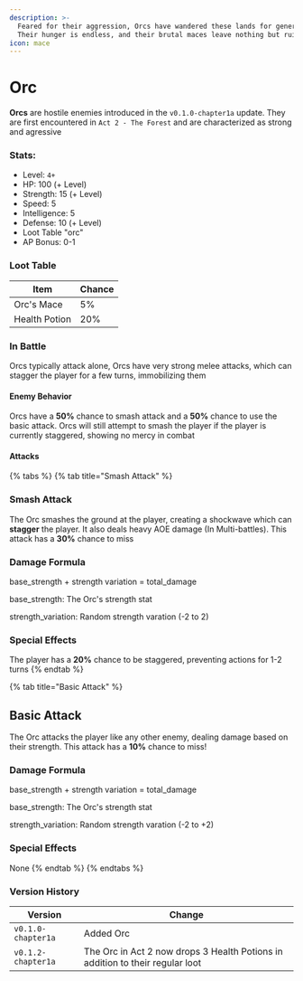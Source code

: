 ```yaml
---
description: >-
  Feared for their aggression, Orcs have wandered these lands for generations.
  Their hunger is endless, and their brutal maces leave nothing but ruin.
icon: mace
---
```


# Orc

**Orcs** are hostile enemies introduced in the `v0.1.0-chapter1a` update. They are first encountered in `Act 2 - The Forest` and are characterized as strong and agressive&#x20;

### Stats:

* Level: `4+`
* HP:  100 (+ Level)
* Strength: 15 (+ Level)
* Speed: 5
* Intelligence: 5
* Defense: 10 (+ Level)
* Loot Table "orc"
* AP Bonus: 0-1

### Loot Table

| Item          | Chance |
| ------------- | ------ |
| Orc's Mace    | 5%     |
| Health Potion | 20%    |

### In Battle

Orcs typically attack alone, Orcs have very strong melee attacks, which can stagger the player for a few turns, immobilizing them

#### Enemy Behavior

Orcs have a **50%** chance to smash attack and a **50%** chance to use the basic attack. Orcs will still attempt to smash the player if the player is currently staggered, showing no mercy in combat

#### Attacks

{% tabs %}
{% tab title="Smash Attack" %}
### Smash Attack

The Orc smashes the ground at the player, creating a shockwave which can **stagger** the player. It also deals heavy AOE damage (In Multi-battles). This attack has a **30%** chance to miss

### Damage Formula

base\_strength + strength variation = total\_damage

base\_strength: The Orc's strength stat

strength\_variation: Random strength varation (-2 to 2)

### Special Effects

The player has a **20%** chance to be staggered, preventing actions for 1-2 turns
{% endtab %}

{% tab title="Basic Attack" %}
## Basic Attack

The Orc attacks the player like any other enemy, dealing damage based on their strength. This attack has a **10%** chance to miss!

### Damage Formula

base\_strength + strength variation = total\_damage

base\_strength: The Orc's strength stat

strength\_variation: Random strength varation (-2 to +2)

### Special Effects

None
{% endtab %}
{% endtabs %}

### Version History

| Version            | Change                                                                        |
| ------------------ | ----------------------------------------------------------------------------- |
| `v0.1.0-chapter1a` | Added Orc                                                                     |
| `v0.1.2-chapter1a` | The Orc in Act 2 now drops 3 Health Potions in addition to their regular loot |
